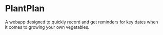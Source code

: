 # PlantPlan

A webapp designed to quickly record and get reminders for key dates when it comes to growing your own vegetables.



